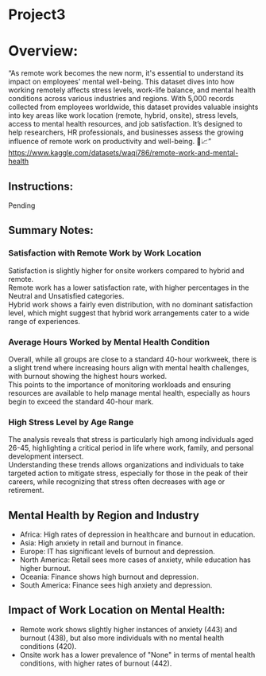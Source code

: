 # Project3

# Overview:
“As remote work becomes the new norm, it's essential to understand its impact on employees' mental well-being. This dataset dives into how working remotely affects stress levels, work-life balance, and mental health conditions across various industries and regions.
With 5,000 records collected from employees worldwide, this dataset provides valuable insights into key areas like work location (remote, hybrid, onsite), stress levels, access to mental health resources, and job satisfaction. It’s designed to help researchers, HR professionals, and businesses assess the growing influence of remote work on productivity and well-being. 🌿📈”<br>
https://www.kaggle.com/datasets/waqi786/remote-work-and-mental-health

## Instructions:
Pending
## Summary Notes:
### Satisfaction with Remote Work by Work Location
Satisfaction is slightly higher for onsite workers compared to hybrid and remote. <br>
Remote work has a lower satisfaction rate, with higher percentages in the Neutral and Unsatisfied categories.<br>
Hybrid work shows a fairly even distribution, with no dominant satisfaction level, which might suggest that hybrid work arrangements cater to a wide range of experiences.
### Average Hours Worked by Mental Health Condition
Overall, while all groups are close to a standard 40-hour workweek, there is a slight trend where increasing hours align with mental health challenges, with burnout showing the highest hours worked. <br>This points to the importance of monitoring workloads and ensuring resources are available to help manage mental health, especially as hours begin to exceed the standard 40-hour mark.
### High Stress Level by Age Range
The analysis reveals that stress is particularly high among individuals aged 26-45, highlighting a critical period in life where work, family, and personal development intersect. <br>
Understanding these trends allows organizations and individuals to take targeted action to mitigate stress, especially for those in the peak of their careers, while recognizing that stress often decreases with age or retirement.
## Mental Health by Region and Industry
- Africa: High rates of depression in healthcare and burnout in education.
- Asia: High anxiety in retail and burnout in finance.
- Europe: IT has significant levels of burnout and depression.
- North America: Retail sees more cases of anxiety, while education has higher burnout.
- Oceania: Finance shows high burnout and depression.
- South America: Finance sees high anxiety and depression.
## Impact of Work Location on Mental Health:
- Remote work shows slightly higher instances of anxiety (443) and burnout (438), but also more individuals with no mental health conditions (420).
- Onsite work has a lower prevalence of "None" in terms of mental health conditions, with higher rates of burnout (442).

